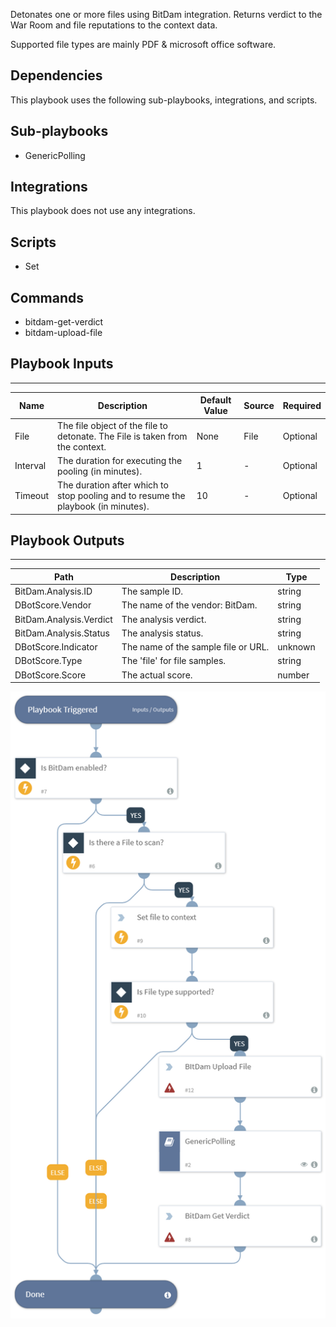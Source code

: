 Detonates one or more files using BitDam integration.
Returns verdict to the War Room and file reputations to the context data.

Supported file types are mainly PDF & microsoft office software.

## Dependencies
This playbook uses the following sub-playbooks, integrations, and scripts.

## Sub-playbooks
* GenericPolling

## Integrations
This playbook does not use any integrations.

## Scripts
* Set

## Commands
* bitdam-get-verdict
* bitdam-upload-file

## Playbook Inputs
---

| **Name** | **Description** | **Default Value** | **Source** | **Required** |
| --- | --- | --- | --- | --- |
| File | The file object of the file to detonate. The File is taken from the context. | None | File | Optional |
| Interval | The duration for executing the pooling (in minutes). | 1 | - | Optional |
| Timeout | The duration after which to stop pooling and to resume the playbook (in minutes). | 10 | - | Optional |

## Playbook Outputs
---

| **Path** | **Description** | **Type** |
| --- | --- | --- |
| BitDam.Analysis.ID | The sample ID. | string |
| DBotScore.Vendor | The name of the vendor: BitDam. | string |
| BitDam.Analysis.Verdict | The analysis verdict. | string |
| BitDam.Analysis.Status | The analysis status. | string |
| DBotScore.Indicator | The name of the sample file or URL. | unknown |
| DBotScore.Type | The 'file' for file samples. | string |
| DBotScore.Score | The actual score. | number |

![Detonate_File_-_BitDam](https://raw.githubusercontent.com/demisto/content/1bdd5229392bd86f0cc58265a24df23ee3f7e662/docs/images/playbooks/Detonate_File_-_BitDam.png)
